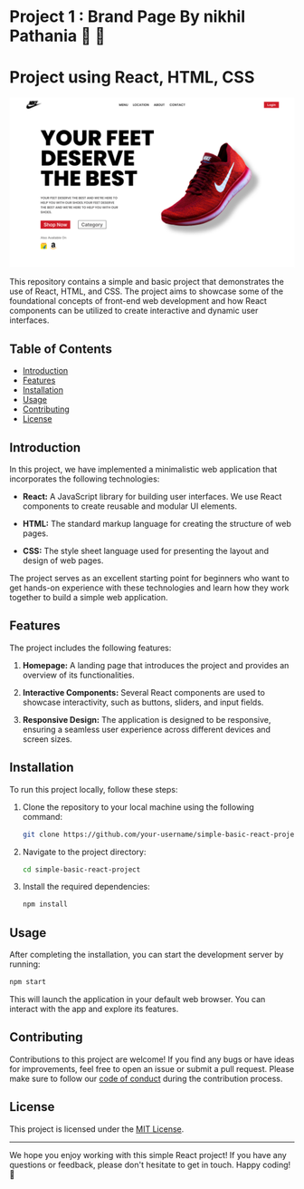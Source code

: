 # Project 1 : Brand Page By nikhil Pathania :hear_no_evil: :hear_no_evil:
# Project using React, HTML, CSS

![Alt text](<public/images/Product Page.png>)

This repository contains a simple and basic project that demonstrates the use of React, HTML, and CSS. The project aims to showcase some of the foundational concepts of front-end web development and how React components can be utilized to create interactive and dynamic user interfaces.

## Table of Contents

- [Introduction](#introduction)
- [Features](#features)
- [Installation](#installation)
- [Usage](#usage)
- [Contributing](#contributing)
- [License](#license)

## Introduction

In this project, we have implemented a minimalistic web application that incorporates the following technologies:

- **React:** A JavaScript library for building user interfaces. We use React components to create reusable and modular UI elements.

- **HTML:** The standard markup language for creating the structure of web pages.

- **CSS:** The style sheet language used for presenting the layout and design of web pages.

The project serves as an excellent starting point for beginners who want to get hands-on experience with these technologies and learn how they work together to build a simple web application.

## Features

The project includes the following features:

1. **Homepage:** A landing page that introduces the project and provides an overview of its functionalities.

2. **Interactive Components:** Several React components are used to showcase interactivity, such as buttons, sliders, and input fields.

3. **Responsive Design:** The application is designed to be responsive, ensuring a seamless user experience across different devices and screen sizes.

## Installation

To run this project locally, follow these steps:

1. Clone the repository to your local machine using the following command:

   ```bash
   git clone https://github.com/your-username/simple-basic-react-project.git
   ```

2. Navigate to the project directory:

   ```bash
   cd simple-basic-react-project
   ```

3. Install the required dependencies:

   ```bash
   npm install
   ```

## Usage

After completing the installation, you can start the development server by running:

```bash
npm start
```

This will launch the application in your default web browser. You can interact with the app and explore its features.

## Contributing

Contributions to this project are welcome! If you find any bugs or have ideas for improvements, feel free to open an issue or submit a pull request. Please make sure to follow our [code of conduct](CODE_OF_CONDUCT.md) during the contribution process.

## License

This project is licensed under the [MIT License](LICENSE).

---

We hope you enjoy working with this simple React project! If you have any questions or feedback, please don't hesitate to get in touch. Happy coding! 🚀
